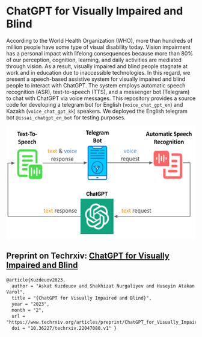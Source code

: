 # ChatGPT for Visually Impaired and Blind
According to the World Health Organization (WHO), more than hundreds of million people have some type of visual disability today. Vision impairment has a personal impact with lifelong consequences because more than 80\% of our perception, cognition, learning, and daily activities are mediated through vision. As a result, visually impaired and blind people stagnate at work and in education due to inaccessible technologies. In this regard, we present a speech-based assistive system for visually impaired and blind people to interact with ChatGPT. The system employs automatic speech recognition (ASR), text-to-speech (TTS), and a messenger bot (Telegram) to chat with ChatGPT via voice messages. This repository provides a source code for developing a telegram bot for English (```voice_chat_gpt_en```) and Kazakh (```voice_chat_gpt_kk```) speakers. We deployed the English telegram bot ```@issai_chatgpt_en_bot``` for testing purposes. 

<img src="https://github.com/IS2AI/telegram-bot-chatgpt/blob/main/system%20architecture%20v2.png?raw=true" width="550" height="300">

## Preprint on Techrxiv: [ChatGPT for Visually Impaired and Blind](https://www.techrxiv.org/articles/preprint/ChatGPT_for_Visually_Impaired_and_Blind/22047080)
```
@article{Kuzdeuov2023, 
  author = "Askat Kuzdeuov and Shakhizat Nurgaliyev and Huseyin Atakan Varol", 
  title = "{ChatGPT for Visually Impaired and Blind}", 
  year = "2023", 
  month = "2", 
  url = "https://www.techrxiv.org/articles/preprint/ChatGPT_for_Visually_Impaired_and_Blind/22047080", 
  doi = "10.36227/techrxiv.22047080.v1" } 
```

